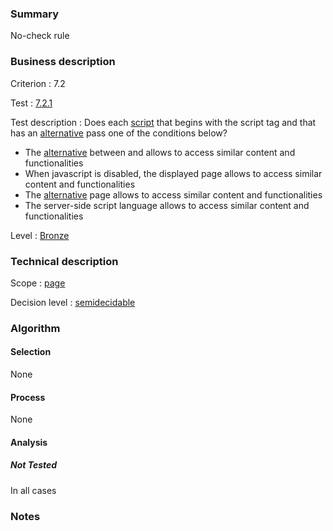 ### Summary

No-check rule

### Business description

Criterion : 7.2

Test :
[7.2.1](http://www.accessiweb.org/index.php/accessiweb-22-english-version.html#test-7-2-1)

Test description : Does each
[script](http://www.braillenet.org/accessibilite/referentiel-aw21-en/glossaire.php#mScript)
that begins with the script tag and that has an
[alternative](http://www.braillenet.org/accessibilite/referentiel-aw21-en/glossaire.php#mAltScript)
pass one of the conditions below?

-   The
    [alternative](http://www.braillenet.org/accessibilite/referentiel-aw21-en/glossaire.php#mAltScript)
    between
    and
    allows to access similar content and functionalities
-   When javascript is disabled, the displayed page allows to access
    similar content and functionalities
-   The
    [alternative](http://www.braillenet.org/accessibilite/referentiel-aw21-en/glossaire.php#mAltScript)
    page allows to access similar content and functionalities
-   The server-side script language allows to access similar content and
    functionalities

Level : [Bronze](/en/category/rules-design/accessiweb-11/level/bronze)

### Technical description

Scope : [page](/en/category/rules-design/accessiweb-11/scope/page)

Decision level :
[semidecidable](/en/category/rules-design/accessiweb-11/decision-level/semidecidable)

### Algorithm

#### Selection

None

#### Process

None

#### Analysis

##### Not Tested

In all cases

### Notes


